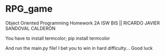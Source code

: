 # RPG_game
Object Oriented Programming Homework
2A ISW BIS || RICARDO JAVIER SANDOVAL CALDERÓN

You have to install termcolor; 
pip install termcolor

And run the main.py file! I bet you to win in hard difficulty... Good luck
